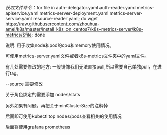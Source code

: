 *获取文件命令*：for file in auth-delegator.yaml auth-reader.yaml metrics-apiservice.yaml metrics-server-deployment.yaml metrics-server-service.yaml resource-reader.yaml; do wget https://raw.githubusercontent.com/zhouhua-amei/k8s/master/install_k8s_on_centos7/k8s-metrics-server/k8s-metrics/$file; done

说明: 用于收集node和pod的cpu和memory使用情况。

可使用metrics-server.yaml文件或者k8s-metrics文件夹中的yaml文件。

有几处需要修改的地方: 一般镜像我们无法直接pull,所以需要自己单独pull，在进行tag。

--source 需要修改


关于角色绑定的需要添加 nodes/stats

另外如果有问题，再把关于minClusterSize的注释掉


后面即可使用kubectl top nodes/pods查看相关的使用情况

后面将使用grafana prometheus
